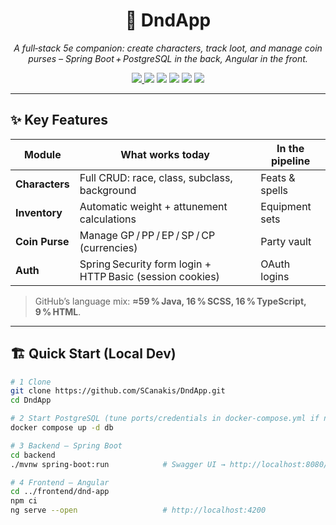 <!-- ────────────────────────────────────────────────────────────────────── -->
<!-- DndApp – Root README                                                 -->
<!-- ────────────────────────────────────────────────────────────────────── -->

<h1 align="center">
  🐲 DndApp
</h1>

<p align="center">
  <em>A full‑stack 5e companion: create characters, track loot, and manage coin
  purses – Spring Boot + PostgreSQL in the back, Angular in the front.</em>
</p>

<p align="center">
  <!-- CI badge – update workflow file name if needed -->
  <a href="https://github.com/SCanakis/DndApp/actions">
    <img src="https://img.shields.io/github/actions/workflow/status/SCanakis/DndApp/ci.yml?label=build">
  </a>
  <img src="https://img.shields.io/badge/Java-17+-brightgreen">
  <img src="https://img.shields.io/badge/Angular-17-red">
  <img src="https://img.shields.io/badge/PostgreSQL-15-blue">
  <img src="https://img.shields.io/github/license/SCanakis/DndApp">
  <!-- swap once coverage is wired -->
  <img src="https://img.shields.io/badge/coverage‑pending-lightgrey">
</p>

---

## ✨ Key Features

| Module        | What works today                                             | In the pipeline |
|---------------|--------------------------------------------------------------|-----------------|
| **Characters**| Full CRUD: race, class, subclass, background                 | Feats & spells  |
| **Inventory** | Automatic weight + attunement calculations                   | Equipment sets  |
| **Coin Purse**| Manage GP / PP / EP / SP / CP (currencies)                    | Party vault     |
| **Auth**      | Spring Security form login + HTTP Basic (session cookies)    | OAuth logins    |

> GitHub’s language mix: **≈59 % Java, 16 % SCSS, 16 % TypeScript, 9 % HTML**.

---

## 🏗️ Quick Start (Local Dev)

```bash
# 1 Clone
git clone https://github.com/SCanakis/DndApp.git
cd DndApp

# 2 Start PostgreSQL (tune ports/credentials in docker-compose.yml if needed)
docker compose up -d db

# 3 Backend – Spring Boot
cd backend
./mvnw spring-boot:run            # Swagger UI → http://localhost:8080/swagger-ui.html

# 4 Frontend – Angular
cd ../frontend/dnd-app
npm ci
ng serve --open                   # http://localhost:4200
